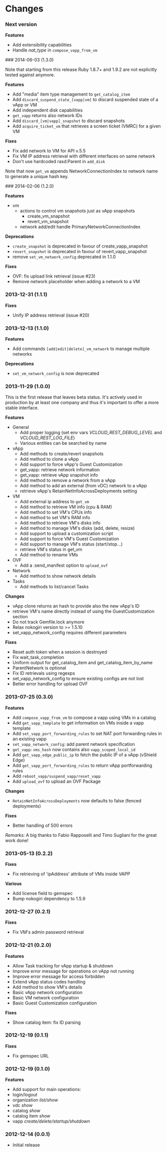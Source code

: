 # Changes


### Next version

**Features**

* Add extensibility capabilities
* Handle *nat_type* in `compose_vapp_from_vm`

### 2014-06-03 (1.3.0)

Note that starting from this release Ruby 1.8.7+ and 1.9.2 are not explicitly tested against anymore.

**Features**

* Add "media" item type management to `get_catalog_item`
* Add `discard_suspend_state_[vapp|vm]` to discard suspended state of a vApp or VM
* Add independent disk capabilities
* `get_vapp` returns also network IDs
* Add `discard_[vm|vapp]_snapshot` to discard snapshots
* Add `acquire_ticket_vm` that retrieves a screen ticket (VMRC) for a given VM

**Fixes**

* Fix add network to VM for API v.5.5
* Fix VM IP address retrieval with different interfaces on same network
* Don't use hardcoded rasd:Parent in `add_disk`

Note that now `get_vm` appends NetworkConnectionIndex to network name to generate a unique hash key.

### 2014-02-06 (1.2.0)

**Features**

* vm
    * actions to control vm snapshots just as vApp snapshots
        * create_vm_snapshot
        * revert_vm_snapshot
    * network add/edit handle PrimaryNetworkConnectionIndex

**Deprecations**

* `create_snapshot` is deprecated in favour of create_vapp_snapshot
* `revert_snapshot` is deprecated in favour of revert_vapp_snapshot
* remove `set_vm_network_config` deprecated in 1.1.0

**Fixes**

* OVF: fix upload link retrieval (issue #23)
* Remove network placeholder when adding a network to a VM

### 2013-12-31 (1.1.1)

**Fixes**

* Unify IP address retrieval (issue #20)

### 2013-12-13 (1.1.0)

**Features**

* Add commands `[add|edit|delete]_vm_network` to manage multiple networks

**Deprecations**

* `set_vm_network_config` is now deprecated

### 2013-11-29 (1.0.0)

This is the first release that leaves beta status.
It's actively used in production by at least one company and thus it's important
to offer a more stable interface.

**Features**

* General
    * Add proper logging
        (set env vars *VCLOUD_REST_DEBUG_LEVEL* and *VCLOUD_REST_LOG_FILE*)
    * Various entities can be searched by name
* vApp
    * Add methods to create/revert snapshots
    * Add method to clone a vApp
    * Add support to force vApp's Guest Customization
    * get_vapp: retrieve network information
    * get_vapp: retrieve vApp snapshot info
    * Add method to remove a network from a vApp
    * Add method to add an external (from vDC) network to a vApp
    * retrieve vApp's RetainNetInfoAcrossDeployments setting
* VM
    * Add external ip address to ```get_vm```
    * Add method to retrieve VM info (cpu & RAM)
    * Add method to set VM's CPUs info
    * Add method to set VM's RAM info
    * Add method to retrieve VM's disks info
    * Add method to manage VM's disks (add, delete, resize)
    * Add support to upload a customization script
    * Add support to force VM's Guest Customization
    * Add support to manage VM's status (start/stop...)
    * retrieve VM's status in get_vm
    * Add method to rename VMs
* OVF
    * Add a :send_manifest option to ```upload_ovf```
* Network
    * Add method to show network details
* Tasks
    * Add methods to list/cancel Tasks

**Changes**

* vApp clone returns an hash to provide also the new vApp's ID
* retrieve VM's name directly instead of using the GuestCustomization section
* Do not track Gemfile.lock anymore
* Relax nokogiri version to >= 1.5.10
* set_vapp_network_config requires different parameters

**Fixes**

* Reset auth token when a session is destroyed
* Fix wait_task_completion
* Uniform output for get_catalog_item and get_catalog_item_by_name
* ParentNetwork is optional
* Fix ID retrievals using regexps
* set_vapp_network_config to ensure existing configs are not lost
* Better error handling for upload OVF

### 2013-07-25 (0.3.0)

**Features**

* Add ```compose_vapp_from_vm``` to compose a vapp using VMs in a catalog
* Add ```get_vapp_template``` to get information on VMs inside a vapp template
* Add ```set_vapp_port_forwarding_rules``` to set NAT port forwarding rules in an existing vapp
* ```set_vapp_network_config```: add parent network specification
* ```get_vapp```: ```vms_hash``` now contains also ```vapp_scoped_local_id```
* Add ```get_vapp_edge_public_ip``` to fetch the public IP of a vApp (vShield Edge)
* Add ```get_vapp_port_forwarding_rules``` to return vApp portforwarding rules
* Add ``reboot_vapp/suspend_vapp/reset_vapp``
* Add ```upload_ovf``` to upload an OVF Package

**Changes**

* ```RetainNetInfoAcrossDeployments``` now defaults to false (fenced deployments)

**Fixes**

* Better handling of 500 errors

*Remarks:* A big thanks to Fabio Rapposelli and Timo Sugliani for the great work done!

### 2013-05-13 (0.2.2)

**Fixes**

* Fix retrieving of 'ipAddress' attribute of VMs inside VAPP

**Various**

* Add license field to gemspec
* Bump nokogiri dependency to 1.5.9

### 2012-12-27 (0.2.1)

**Fixes**

* Fix VM's admin password retrieval

### 2012-12-21 (0.2.0)

**Features**

* Allow Task tracking for vApp startup & shutdown
* Improve error message for operations on vApp not running
* Improve error message for access forbidden
* Extend vApp status codes handling
* Add method to show VM's details
* Basic vApp network configuration
* Basic VM network configuration
* Basic Guest Customization configuration

**Fixes**

* Show catalog item: fix ID parsing

### 2012-12-19 (0.1.1)

**Fixes**

* Fix gemspec URL

### 2012-12-19 (0.1.0)

**Features**

* Add support for main operations:
 * login/logout
 * organization _list/show_
 * vdc _show_
 * catalog _show_
 * catalog item _show_
 * vapp _create/delete/startup/shutdown_

### 2012-12-14 (0.0.1)

* Initial release
